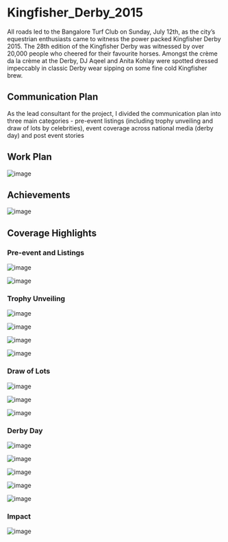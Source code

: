 # Kingfisher_Derby_2015
All roads led to the Bangalore Turf Club on Sunday, July 12th, as the city’s equestrian enthusiasts came to witness the power packed Kingfisher Derby 2015. The 28th edition of the Kingfisher Derby was witnessed by over 20,000 people who cheered for their favourite horses. Amongst the crème da la crème at the Derby, DJ Aqeel and Anita Kohlay were spotted dressed impeccably in classic Derby wear sipping on some fine cold Kingfisher brew.

## Communication Plan
As the lead consultant for the project, I divided the communication plan into three main categories - pre-event listings (including trophy unveiling and draw of lots by celebrities), event coverage across national media (derby day) and post event stories

## Work Plan

![image](https://user-images.githubusercontent.com/92342751/164565601-404b3b6f-060f-4d7a-a694-d52f643be0fa.png)

## Achievements

![image](https://user-images.githubusercontent.com/92342751/164566320-70ba9421-2880-4fda-a02b-2a76958aa68d.png)

## Coverage Highlights
### Pre-event and Listings

![image](https://user-images.githubusercontent.com/92342751/164565683-fd223e26-2146-4b12-bfda-9af34b1bd899.png)

![image](https://user-images.githubusercontent.com/92342751/164565723-f7de7cf2-29bd-414c-89ec-67ba7e4ed2b5.png)

### Trophy Unveiling

![image](https://user-images.githubusercontent.com/92342751/164565853-479a64bf-5369-4ed9-a4a7-4e63c4599560.png)

![image](https://user-images.githubusercontent.com/92342751/164565882-e93ae424-a9c4-4c41-9b08-a0dcb11b874f.png)

![image](https://user-images.githubusercontent.com/92342751/164565899-f898093c-5a10-4b1d-9143-ee263d67c140.png)

![image](https://user-images.githubusercontent.com/92342751/164565942-e4a0c606-9653-4b22-bbea-a7452776e9a9.png)

### Draw of Lots

![image](https://user-images.githubusercontent.com/92342751/164566033-48e1ad05-2e8a-4bb4-928f-f00c9fdd094b.png)

![image](https://user-images.githubusercontent.com/92342751/164566069-40894c5a-0588-4088-b2e5-e510829484c7.png)

![image](https://user-images.githubusercontent.com/92342751/164566098-e505b0bb-333d-448f-9e67-87b37f0b57e5.png)

### Derby Day

![image](https://user-images.githubusercontent.com/92342751/164566173-d5601f7c-45b7-4b5a-bb8e-cd0ff2a7427a.png)

![image](https://user-images.githubusercontent.com/92342751/164566208-2614bba4-6724-4c2b-9847-5c916a529508.png)

![image](https://user-images.githubusercontent.com/92342751/164566237-a95b6435-f5f5-40d5-9035-ddec175651f0.png)

![image](https://user-images.githubusercontent.com/92342751/164566261-ab11a2f8-cdef-4786-861c-2a632320b9cc.png)

![image](https://user-images.githubusercontent.com/92342751/164566284-379fa97b-f951-46bc-aff9-c5b483f5c634.png)

### Impact

![image](https://user-images.githubusercontent.com/92342751/164566320-70ba9421-2880-4fda-a02b-2a76958aa68d.png)




